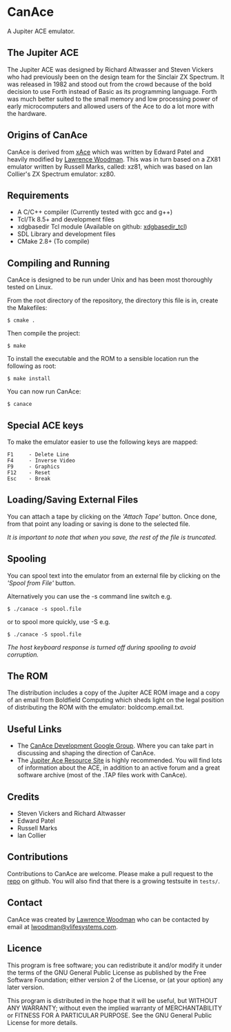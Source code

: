 CanAce
======
A Jupiter ACE emulator.

The Jupiter ACE
---------------

The Jupiter ACE was designed by Richard Altwasser and Steven Vickers who had previously been on the design team for the Sinclair ZX Spectrum.  It was released in 1982 and stood out from the crowd because of the bold decision to use Forth instead of Basic as its programming language.  Forth was much better suited to the small memory and low processing power of early microcomputers and allowed users of the Ace to do a lot more with the hardware.

Origins of CanAce
-----------------
CanAce is derived from [xAce](http://lawrencewoodman.github.com/xAce/) which was written by Edward Patel and heavily modified by [Lawrence Woodman](http://techtinkering.com).  This was in turn based on a ZX81 emulator written by Russell Marks, called: xz81, which was based on Ian Collier's ZX Spectrum emulator: xz80.

Requirements
------------
*  A C/C++ compiler (Currently tested with gcc and g++)
*  Tcl/Tk 8.5+ and development files
*  xdgbasedir Tcl module (Available on github: [xdgbasedir_tcl](https://github.com/LawrenceWoodman/xdgbasedir_tcl))
*  SDL Library and development files
*  CMake 2.8+ (To compile)

Compiling and Running
---------------------
CanAce is designed to be run under Unix and has been most thoroughly tested on Linux.

From the root directory of the repository, the directory this file is in, create the Makefiles:

    $ cmake .

Then compile the project:

    $ make

To install the executable and the ROM to a sensible location run the following as root:

    $ make install

You can now run CanAce:

    $ canace

Special ACE keys
----------------
To make the emulator easier to use the following keys are mapped:

    F1     - Delete Line
    F4     - Inverse Video
    F9     - Graphics
    F12    - Reset
    Esc    - Break

Loading/Saving External Files
-----------------------------
You can attach a tape by clicking on the _'Attach Tape'_ button.
Once done, from that point any loading or saving is done to the selected file.

_It is important to note that when you save, the rest of the file is
truncated._

Spooling
--------
You can spool text into the emulator from an external file by clicking on the
_'Spool from File'_ button.

Alternatively you can use the -s command line switch e.g.

    $ ./canace -s spool.file

or to spool more quickly, use -S e.g.

    $ ./canace -S spool.file

_The host keyboard response is turned off during spooling to avoid corruption._

The ROM
-------
The distribution includes a copy of the Jupiter ACE ROM image and a copy of an
email from Boldfield Computing which sheds light on the legal position of
distributing the ROM with the emulator: boldcomp.email.txt.

Useful Links
------------
* The [CanAce Development Google Group](http://groups.google.com/group/canace-dev).  Where you can take part in discussing and shaping the direction of CanAce.
* The [Jupiter Ace Resource Site](http://www.jupiter-ace.co.uk) is highly recommended.  You will find lots of information about the ACE, in addition to an active forum and a great software archive (most of the .TAP files work with CanAce).

Credits
--------
* Steven Vickers and Richard Altwasser
* Edward Patel
* Russell Marks
* Ian Collier

Contributions
-------------
Contributions to CanAce are welcome.  Please make a pull request to the [repo](https://github.com/LawrenceWoodman/canace) on github.  You will also find that there is a growing testsuite in `tests/`.

Contact
-------
CanAce was created by [Lawrence Woodman](http://techtinkering.com) who can be contacted by email at <lwoodman@vlifesystems.com>.

Licence
-------
This program is free software; you can redistribute it and/or modify
it under the terms of the GNU General Public License as published by
the Free Software Foundation; either version 2 of the License, or (at
your option) any later version.

This program is distributed in the hope that it will be useful, but
WITHOUT ANY WARRANTY; without even the implied warranty of
MERCHANTABILITY or FITNESS FOR A PARTICULAR PURPOSE.  See the GNU
General Public License for more details.
